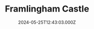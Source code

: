 ---
date: 2024-05-25T12:43:03.000Z
title: Framlingham Castle
latitude: 52.22322
longitude: 1.346062
url: http://www.english-heritage.org.uk/visit/places/framlingham-castle
category: checkin
---